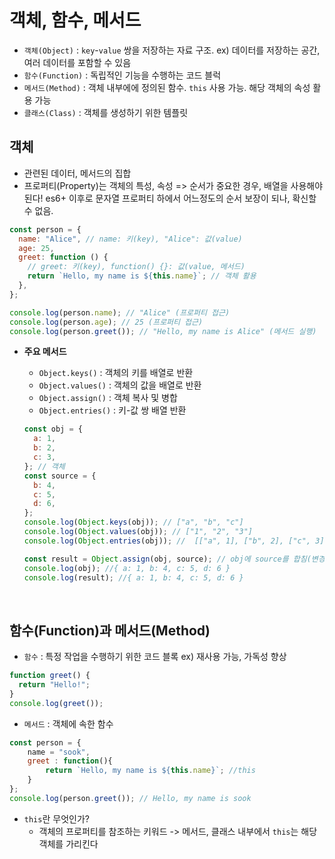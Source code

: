 # 객체, 함수, 메서드

- `객체(Object)` : `key`-`value` 쌍을 저장하는 자료 구조.
  ex) 데이터를 저장하는 공간, 여러 데이터를 포함할 수 있음
- `함수(Function)` : 독립적인 기능을 수행하는 코드 블럭
- `메서드(Method)` : 객체 내부에에 정의된 함수. `this` 사용 가능. 해당 객체의 속성 활용 가능
- `클래스(Class)` : 객체를 생성하기 위한 템플릿

## 객체

- 관련된 데이터, 메서드의 집합
- 프로퍼티(Property)는 객체의 특성, 속성
  => 순서가 중요한 경우, 배열을 사용해야 된다!
    es6+ 이후로 문자열 프로퍼티 하에서 어느정도의 순서 보장이 되나, 확신할 수 없음.
```javascript
const person = {
  name: "Alice", // name: 키(key), "Alice": 값(value)
  age: 25,
  greet: function () {
    // greet: 키(key), function() {}: 값(value, 메서드)
    return `Hello, my name is ${this.name}`; // 객체 활용
  },
};

console.log(person.name); // "Alice" (프로퍼티 접근)
console.log(person.age); // 25 (프로퍼티 접근)
console.log(person.greet()); // "Hello, my name is Alice" (메서드 실행)
```

- <b> 주요 메서드 </b>

  - `Object.keys()` : 객체의 키를 배열로 반환
  - `Object.values()` : 객체의 값을 배열로 반환
  - `Object.assign()` : 객체 복사 및 병합
  - `Object.entries()` : 키-값 쌍 배열 반환

  ```javascript
  const obj = {
    a: 1,
    b: 2,
    c: 3,
  }; // 객체
  const source = {
    b: 4,
    c: 5,
    d: 6,
  };
  console.log(Object.keys(obj)); // ["a", "b", "c"]
  console.log(Object.values(obj)); // ["1", "2", "3"]
  console.log(Object.entries(obj)); //  [["a", 1], ["b", 2], ["c", 3]]

  const result = Object.assign(obj, source); // obj에 source를 합침(변경)
  console.log(obj); //{ a: 1, b: 4, c: 5, d: 6 }
  console.log(result); //{ a: 1, b: 4, c: 5, d: 6 }
  ```

<br>

## 함수(Function)과 메서드(Method)

- `함수` : 특정 작업을 수행하기 위한 코드 블록
  ex) 재사용 가능, 가독성 향상

```javascript
function greet() {
  return "Hello!";
}
console.log(greet());
```

- `메서드` : 객체에 속한 함수

```javascript
const person = {
    name = "sook",
    greet : function(){
        return `Hello, my name is ${this.name}`; //this
    }
};
console.log(person.greet()); // Hello, my name is sook

```

- `this`란 무엇인가?
  - 객체의 프로퍼티를 참조하는 키워드
    -> 메서드, 클래스 내부에서 `this`는 해당 객체를 가리킨다
